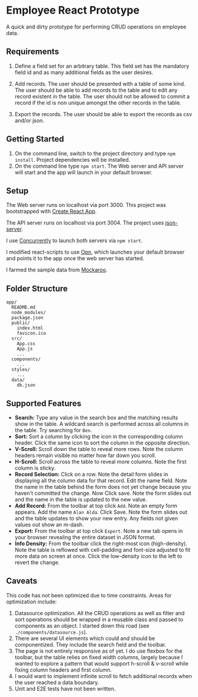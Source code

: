 
# Employee React Prototype

A quick and dirty prototype for performing CRUD operations on employee data.

## Requirements
1. Define a field set for an arbitrary table. This field set has the mandatory field id and as many additional fields as the user desires.

2. Add records. The user should be presented with a table of some kind. The user should be able to add records to the table and to edit any record existent in the table. The user should not be allowed to commit a record if the id is non unique amongst the other records in the table.

3. Export the records. The user should be able to export the records as csv and/or json. 



## Getting Started
1. On the command line, switch to the project directory and type ``npm install``. Project dependencies will be installed.   
2. On the command line type ``npm start``. The Web server and API server will start and the app will launch in your default browser.

## Setup

The Web server runs on localhost via port 3000. This project was bootstrapped with [Create React App](https://github.com/facebookincubator/create-react-app).  


The API server runs on localhost via port 3004. The project uses [json-server](https://github.com/typicode/json-server).

I use [Concurrently](https://www.npmjs.com/package/concurrently) to launch both servers via ``npm start``. 

I modified react-scripts to use [Opn](https://www.npmjs.com/package/opn), which launches your default browser and points it to the app once the web server has started.

I farmed the sample data from [Mockaroo](https://mockaroo.com/).

## Folder Structure

```
app/
  README.md
  node_modules/
  package.json
  public/
    index.html
    favicon.ico
  src/
    App.css
    App.js
    ...
  components/
    ...
  styles/
    ...
  data/
    db.json
```

## Supported Features
* **Search:** Type any value in the search box and the matching results show in the table. A wildcard search is performed across all columns in the table.  Try searching for `Ben`.
* **Sort:** Sort a column by clicking the icon in the corresponding column header. Click the same icon to sort the column in the opposite direction.
* **V-Scroll:** Scroll down the table to reveal more rows.  Note the column headers remain visible no matter how far down you scroll.
* **H-Scroll:** Scroll across the table to reveal more columns.  Note the first column is sticky.
* **Record Selection:** Click on a row. Note the detail form slides in displaying all the column data for that record.  Edit the name field. Note the name in the table behind the form does not yet change because you haven't committed the change.  Now Click save. Note the form slides out and the name in the table is updated to the new value.
* **Add Record:** From the toolbar at top click `Add`.  Note an empty form appears. Add the name `Alan Alda`. Click Save.  Note the form slides out and the table updates to show your new entry.  Any fields not given values out show an m-dash. 
* **Export:** From the toolbar at top click `Export`. Note a new tab opens in your browser revealing the entire dataset in JSON format.
* **Info Density:** From the toolbar click the right-most icon (high-density). Note the table is reflowed with cell-padding and font-size adjusted to fit more data on screen at once. Click the low-density icon to the left to revert the change.

## Caveats
This code has not been optimized due to time constraints.  Areas for optimization include:

1. Datasource optimization.  All the CRUD operations as well as filter and sort operations should be wrapped in a reusable class and passed to components as an object.  I started down this road (see `./components/datasource.js`). 
2. There are several UI elements which could and should be componentized.  They include the search field and the toolbar.
3. The page is not entirely responsive as of yet.  I do use flexbox for the toolbar, but the table relies on fixed width columns, largely because I wanted to explore a pattern that would support h-scroll & v-scroll while fixing column headers and first column.
4. I would want to implement infinite scroll to fetch additional records when the user reached a data boundary.
5. Unit and E2E tests have not been written.  